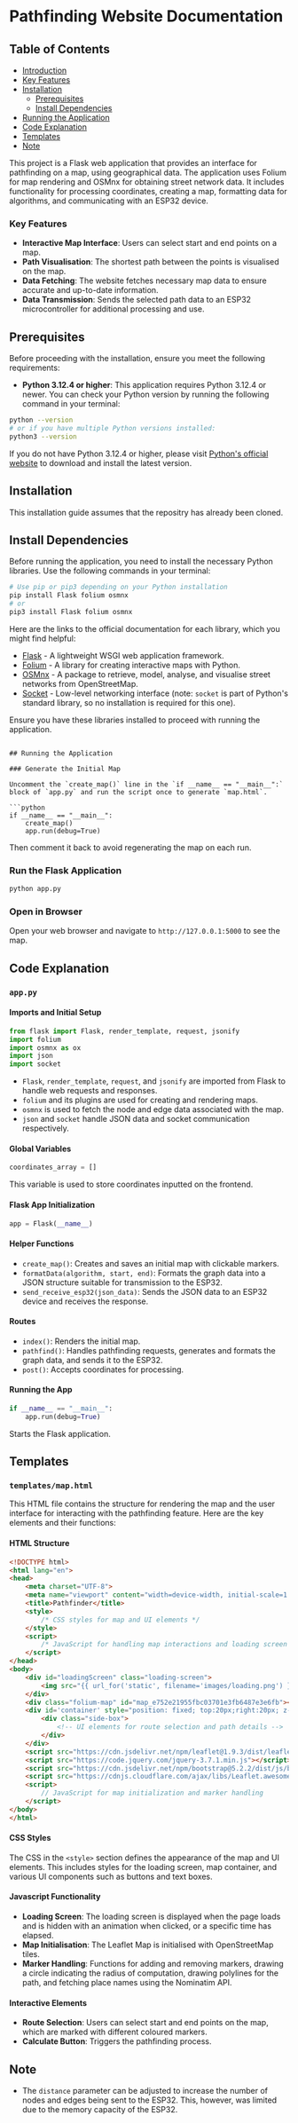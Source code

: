 
# Pathfinding Website Documentation

## Table of Contents
- [Introduction](#introduction)
- [Key Features](#key-features)
- [Installation](#installation)
    - [Prerequisites](#prerequisites)
    - [Install Dependencies](#install-dependencies)
- [Running the Application](#running-the-application)
- [Code Explanation](#code-explanation)
- [Templates](#templates)
- [Note](#note)


This project is a Flask web application that provides an interface for pathfinding on a map, using geographical data. The application uses Folium for map rendering and OSMnx for obtaining street network data. It includes functionality for processing coordinates, creating a map, formatting data for algorithms, and communicating with an ESP32 device.

### Key Features

- **Interactive Map Interface**: Users can select start and end points on a map.
- **Path Visualisation**: The shortest path between the points is visualised on the map.
- **Data Fetching**: The website fetches necessary map data to ensure accurate and up-to-date information.
- **Data Transmission**: Sends the selected path data to an ESP32 microcontroller for additional processing and use.

## Prerequisites

Before proceeding with the installation, ensure you meet the following requirements:

- **Python 3.12.4 or higher**: This application requires Python 3.12.4 or newer. You can check your Python version by running the following command in your terminal:

```bash
python --version
# or if you have multiple Python versions installed:
python3 --version
```

If you do not have Python 3.12.4 or higher, please visit [Python's official website](https://www.python.org/downloads/) to download and install the latest version.

## Installation
This installation guide assumes that the repositry has already been cloned. 
## Install Dependencies

Before running the application, you need to install the necessary Python libraries. Use the following commands in your terminal:

```bash
# Use pip or pip3 depending on your Python installation
pip install Flask folium osmnx 
# or
pip3 install Flask folium osmnx 
```

Here are the links to the official documentation for each library, which you might find helpful:

- [Flask](https://flask.palletsprojects.com/en/2.2.x/) - A lightweight WSGI web application framework.
- [Folium](https://python-visualization.github.io/folium/) - A library for creating interactive maps with Python.
- [OSMnx](https://osmnx.readthedocs.io/en/stable/) - A package to retrieve, model, analyse, and visualise street networks from OpenStreetMap.
- [Socket](https://docs.python.org/3/library/socket.html) - Low-level networking interface (note: `socket` is part of Python's standard library, so no installation is required for this one).

Ensure you have these libraries installed to proceed with running the application.
```

## Running the Application

### Generate the Initial Map

Uncomment the `create_map()` line in the `if __name__ == "__main__":` block of `app.py` and run the script once to generate `map.html`.

```python
if __name__ == "__main__":
    create_map()
    app.run(debug=True)
```

Then comment it back to avoid regenerating the map on each run. 

### Run the Flask Application

```bash
python app.py
```

### Open in Browser

Open your web browser and navigate to `http://127.0.0.1:5000` to see the map.

## Code Explanation

### `app.py`

#### Imports and Initial Setup

```python
from flask import Flask, render_template, request, jsonify
import folium
import osmnx as ox
import json
import socket
```

- `Flask`, `render_template`, `request`, and `jsonify` are imported from Flask to handle web requests and responses.
- `folium` and its plugins are used for creating and rendering maps.
- `osmnx` is used to fetch the node and edge data associated with the map.
- `json` and `socket` handle JSON data and socket communication respectively.

#### Global Variables

```python
coordinates_array = []
```

This variable is used to store coordinates inputted on the frontend.

#### Flask App Initialization

```python
app = Flask(__name__)
```

#### Helper Functions

- `create_map()`: Creates and saves an initial map with clickable markers.
- `formatData(algorithm, start, end)`: Formats the graph data into a JSON structure suitable for transmission to the ESP32.
- `send_receive_esp32(json_data)`: Sends the JSON data to an ESP32 device and receives the response.

#### Routes

- `index()`: Renders the initial map.
- `pathfind()`: Handles pathfinding requests, generates and formats the graph data, and sends it to the ESP32.
- `post()`: Accepts coordinates for processing.

#### Running the App

```python
if __name__ == "__main__":
    app.run(debug=True)
```

Starts the Flask application.

## Templates

### `templates/map.html`

This HTML file contains the structure for rendering the map and the user interface for interacting with the pathfinding feature. Here are the key elements and their functions:

#### HTML Structure 
```html
<!DOCTYPE html>
<html lang="en">
<head>
    <meta charset="UTF-8">
    <meta name="viewport" content="width=device-width, initial-scale=1.0">
    <title>Pathfinder</title>
    <style>
        /* CSS styles for map and UI elements */
    </style>
    <script>
        /* JavaScript for handling map interactions and loading screen */
    </script>
</head>
<body>
    <div id="loadingScreen" class="loading-screen">
        <img src="{{ url_for('static', filename='images/loading.png') }}" alt="Loading" />
    </div>
    <div class="folium-map" id="map_e752e21955fbc03701e3fb6487e3e6fb"></div>
    <div id='container' style="position: fixed; top:20px;right:20px; z-index:1000">
        <div class="side-box">
            <!-- UI elements for route selection and path details -->
        </div>
    </div>
    <script src="https://cdn.jsdelivr.net/npm/leaflet@1.9.3/dist/leaflet.js"></script>
    <script src="https://code.jquery.com/jquery-3.7.1.min.js"></script>
    <script src="https://cdn.jsdelivr.net/npm/bootstrap@5.2.2/dist/js/bootstrap.bundle.min.js"></script>
    <script src="https://cdnjs.cloudflare.com/ajax/libs/Leaflet.awesome-markers/2.0.2/leaflet.awesome-markers.js"></script>
    <script>
        // JavaScript for map initialization and marker handling
    </script>        
</body>
</html>
```

#### CSS Styles
The CSS in the `<style>` section defines the appearance of the map and UI elements. This includes styles for the loading screen, map container, and various UI components such as buttons and text boxes.

#### Javascript Functionality 
- **Loading Screen**: The loading screen is displayed when the page loads and is hidden with an animation when clicked, or a specific time has elapsed.
- **Map Initialisation**: The Leaflet Map is initialised with OpenStreetMap tiles.
- **Marker Handling**: Functions for adding and removing markers, drawing a circle indicating the radius of computation, drawing polylines for the path, and fetching place names using the Nominatim API.

#### Interactive Elements 
- **Route Selection**: Users can select start and end points on the map, which are marked with different coloured markers.
- **Calculate Button**: Triggers the pathfinding process.

## Note

- The `distance` parameter can be adjusted to increase the number of nodes and edges being sent to the ESP32. This, however, was limited due to the memory capacity of the ESP32.
